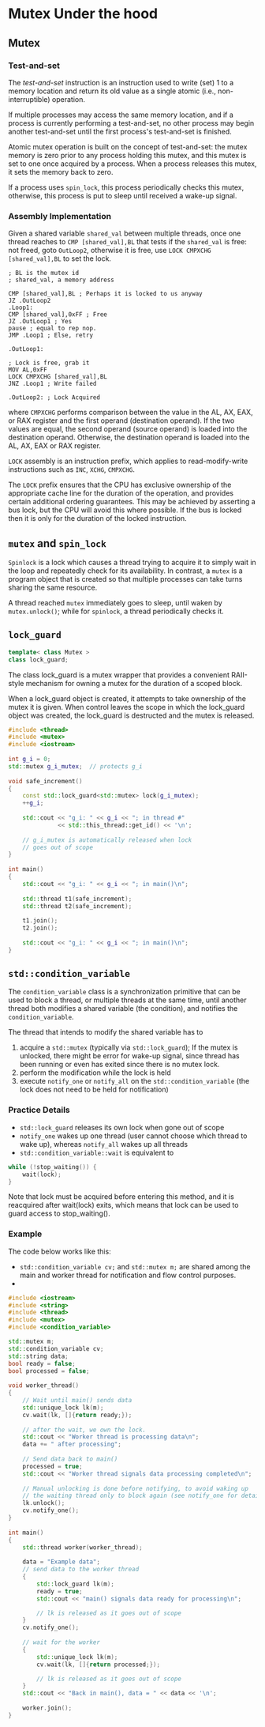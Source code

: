 # Mutex Under the hood

## Mutex 

### Test-and-set

The *test-and-set* instruction is an instruction used to write (set) 1 to a memory location and return its old value as a single atomic (i.e., non-interruptible) operation. 

If multiple processes may access the same memory location, and if a process is currently performing a test-and-set, no other process may begin another test-and-set until the first process's test-and-set is finished.

Atomic mutex operation is built on the concept of test-and-set: the mutex memory is zero prior to any process holding this mutex, and this mutex is set to one once acquired by a process. When a process releases this mutex, it sets the memory back to zero.

If a process uses `spin_lock`, this process periodically checks this mutex, otherwise, this process is put to sleep until received a wake-up signal.

### Assembly Implementation

Given a shared variable `shared_val` between multiple threads, once one thread reaches to `CMP [shared_val],BL` that tests if the `shared_val` is free: not freed, goto `OutLoop2`, otherwise it is free, use `LOCK CMPXCHG [shared_val],BL` to set the lock.

```x86asm
; BL is the mutex id
; shared_val, a memory address

CMP [shared_val],BL ; Perhaps it is locked to us anyway
JZ .OutLoop2
.Loop1:
CMP [shared_val],0xFF ; Free
JZ .OutLoop1 ; Yes
pause ; equal to rep nop.
JMP .Loop1 ; Else, retry

.OutLoop1:

; Lock is free, grab it
MOV AL,0xFF
LOCK CMPXCHG [shared_val],BL
JNZ .Loop1 ; Write failed

.OutLoop2: ; Lock Acquired
```
where `CMPXCHG` performs comparison between the value in the AL, AX, EAX, or RAX register and the first operand (destination operand). If the two values are equal, the second operand (source operand) is loaded into the destination operand. Otherwise, the destination operand is loaded into the AL, AX, EAX or RAX register. 

`LOCK` assembly is an instruction prefix, which applies to read-modify-write instructions such as `INC`, `XCHG`, `CMPXCHG`. 

The `LOCK` prefix ensures that the CPU has exclusive ownership of the appropriate cache line for the duration of the operation, and provides certain additional ordering guarantees. This may be achieved by asserting a bus lock, but the CPU will avoid this where possible. If the bus is locked then it is only for the duration of the locked instruction.

## `mutex` and `spin_lock`

`Spinlock` is a lock which causes a thread trying to acquire it to simply wait in the loop and repeatedly check for its availability. In contrast, a `mutex` is a program object that is created so that multiple processes can take turns sharing the same resource. 

A thread reached `mutex` immediately goes to sleep, until waken by `mutex.unlock()`; while for `spinlock`, a thread periodically checks it.

## `lock_guard`

```cpp
template< class Mutex >
class lock_guard;
```

The class lock_guard is a mutex wrapper that provides a convenient RAII-style mechanism for owning a mutex for the duration of a scoped block.

When a lock_guard object is created, it attempts to take ownership of the mutex it is given. When control leaves the scope in which the lock_guard object was created, the lock_guard is destructed and the mutex is released.

```cpp
#include <thread>
#include <mutex>
#include <iostream>
 
int g_i = 0;
std::mutex g_i_mutex;  // protects g_i
 
void safe_increment()
{
    const std::lock_guard<std::mutex> lock(g_i_mutex);
    ++g_i;
 
    std::cout << "g_i: " << g_i << "; in thread #"
              << std::this_thread::get_id() << '\n';
 
    // g_i_mutex is automatically released when lock
    // goes out of scope
}
 
int main()
{
    std::cout << "g_i: " << g_i << "; in main()\n";
 
    std::thread t1(safe_increment);
    std::thread t2(safe_increment);
 
    t1.join();
    t2.join();
 
    std::cout << "g_i: " << g_i << "; in main()\n";
}
```

## `std::condition_variable`

The `condition_variable` class is a synchronization primitive that can be used to block a thread, or multiple threads at the same time, until another thread both modifies a shared variable (the condition), and notifies the `condition_variable`.

The thread that intends to modify the shared variable has to

1. acquire a `std::mutex` (typically via `std::lock_guard`); If the mutex is unlocked, there might be error for wake-up signal, since thread has been running or even has exited since there is no mutex lock.
2. perform the modification while the lock is held
3. execute `notify_one` or `notify_all` on the `std::condition_variable` (the lock does not need to be held for notification)

### Practice Details

* `std::lock_guard` releases its own lock when gone out of scope
* `notify_one` wakes up one thread (user cannot choose which thread to wake up), whereas `notify_all` wakes up all threads
* `std::condition_variable::wait` is equivalent to
```cpp
while (!stop_waiting()) {
    wait(lock);
}
```

Note that lock must be acquired before entering this method, and it is reacquired after wait(lock) exits, which means that lock can be used to guard access to stop_waiting().

### Example

The code below works like this:
* `std::condition_variable cv;` and `std::mutex m;` are shared among the main and worker thread for notification and flow control purposes.
* 


```cpp
#include <iostream>
#include <string>
#include <thread>
#include <mutex>
#include <condition_variable>

std::mutex m;
std::condition_variable cv;
std::string data;
bool ready = false;
bool processed = false;
 
void worker_thread()
{
    // Wait until main() sends data
    std::unique_lock lk(m);
    cv.wait(lk, []{return ready;});
 
    // after the wait, we own the lock.
    std::cout << "Worker thread is processing data\n";
    data += " after processing";
 
    // Send data back to main()
    processed = true;
    std::cout << "Worker thread signals data processing completed\n";
 
    // Manual unlocking is done before notifying, to avoid waking up
    // the waiting thread only to block again (see notify_one for details)
    lk.unlock();
    cv.notify_one();
}
 
int main()
{
    std::thread worker(worker_thread);
 
    data = "Example data";
    // send data to the worker thread
    {
        std::lock_guard lk(m);
        ready = true;
        std::cout << "main() signals data ready for processing\n";

        // lk is released as it goes out of scope
    }
    cv.notify_one();
 
    // wait for the worker
    {
        std::unique_lock lk(m);
        cv.wait(lk, []{return processed;});

        // lk is released as it goes out of scope
    }
    std::cout << "Back in main(), data = " << data << '\n';
 
    worker.join();
}
```